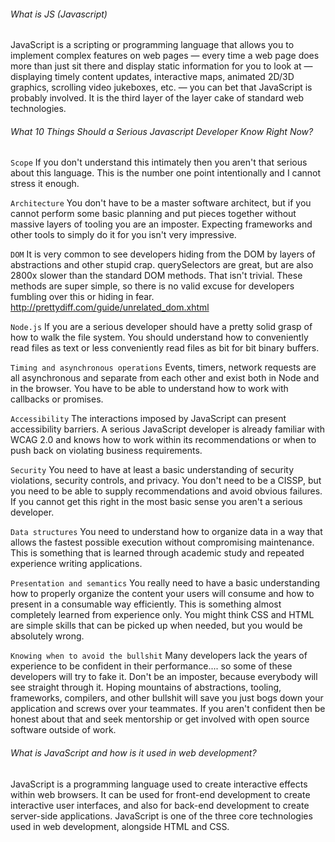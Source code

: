 ###### What is JS (Javascript)
JavaScript is a scripting or programming language that allows you to implement complex
features on web pages — every time a web page does more than just sit there and display static
information for you to look at — displaying timely content updates, interactive maps, animated
2D/3D graphics, scrolling video jukeboxes, etc. — you can bet that JavaScript is probably
involved. It is the third layer of the layer cake of standard web technologies.

###### What 10 Things Should a Serious Javascript Developer Know Right Now?

`Scope` If you don't understand this intimately then you aren't that serious about this language. This is the number one point intentionally and I cannot stress it enough.

`Architecture` You don't have to be a master software architect, but if you cannot perform some basic planning and put pieces together without massive layers of tooling you are an imposter. Expecting frameworks and other tools to simply do it for you isn't very impressive.

`DOM` It is very common to see developers hiding from the DOM by layers of abstractions and
other stupid crap. querySelectors are great, but are also 2800x slower than the standard DOM
methods. That isn't trivial. These methods are super simple, so there is no valid excuse for
developers fumbling over this or hiding in fear. http://prettydiff.com/guide/unrelated_dom.xhtml

`Node.js` If you are a serious developer should have a pretty solid grasp of how to walk the file system. You should understand how to conveniently read files as text or less conveniently read files as bit for bit binary buffers.

`Timing and asynchronous operations` Events, timers, network requests are all asynchronous and
separate from each other and exist both in Node and in the browser. You have to be able to understand how to work with callbacks or promises.

`Accessibility` The interactions imposed by JavaScript can present accessibility barriers. A serious JavaScript developer is already familiar with WCAG 2.0 and knows how to work within its recommendations or when to push back on violating business requirements.

`Security` You need to have at least a basic understanding of security violations, security controls, and privacy. You don't need to be a CISSP, but you need to be able to supply recommendations and avoid obvious failures. If you cannot get this right in the most basic sense you aren't a serious developer.

`Data structures` You need to understand how to organize data in a way that allows the fastest
possible execution without compromising maintenance. This is something that is learned through academic study and repeated experience writing applications.

`Presentation and semantics` You really need to have a basic understanding how to properly organize the content your users will consume and how to present in a consumable way efficiently. This is something almost completely learned from experience only. You might think CSS and HTML are simple skills that can be picked up when needed, but you would be absolutely
wrong.

`Knowing when to avoid the bullshit` Many developers lack the years of experience to be
confident in their performance.... so some of these developers will try to fake it. Don't be an imposter, because everybody will see straight through it. Hoping mountains of abstractions,
tooling, frameworks, compilers, and other bullshit will save you just bogs down your application and screws over your teammates. If you aren't confident then be honest about that and seek mentorship or get involved with open source software outside of work.

###### What is JavaScript and how is it used in web development?
JavaScript is a programming language used to create
interactive effects within web browsers. It can be used for
front-end development to create interactive user interfaces,
and also for back-end development to create server-side
applications. JavaScript is one of the three core technologies
used in web development, alongside HTML and CSS.

###### 
